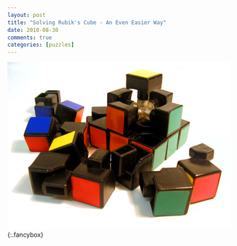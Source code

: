 ```yaml
---
layout: post
title: "Solving Rubik's Cube - An Even Easier Way"
date: 2010-08-30
comments: true
categories: [puzzles]
---
```


[![Disassembled Rubik's Cube][img]][img]{:.fancybox}

[img]: /images/disassembled-rubiks-cube.jpg "Disassembled Rubik's Cube"
